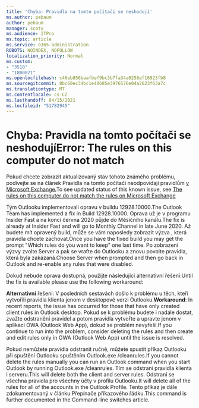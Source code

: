 ```yaml
---
title: 'Chyba: Pravidla na tomto počítači se neshodují'
ms.author: pebaum
author: pebaum
manager: scotv
ms.audience: ITPro
ms.topic: article
ms.service: o365-administration
ROBOTS: NOINDEX, NOFOLLOW
localization_priority: Normal
ms.custom:
- "3518"
- "1800021"
ms.openlocfilehash: c46eb856baafbef9bc3b7fa34a0258ef16923fb8
ms.sourcegitcommit: 8bc60ec34bc1e40685e3976576e04a2623f63a7c
ms.translationtype: MT
ms.contentlocale: cs-CZ
ms.lasthandoff: 04/15/2021
ms.locfileid: "51782945"
---
```

# <a name="error-the-rules-on-this-computer-do-not-match"></a><span data-ttu-id="3e9ec-102">Chyba: Pravidla na tomto počítači se neshodují</span><span class="sxs-lookup"><span data-stu-id="3e9ec-102">Error: The rules on this computer do not match</span></span>

<span data-ttu-id="3e9ec-103">Pokud chcete zobrazit aktualizovaný stav tohoto známého problému, podívejte se na článek Pravidla na tomto počítači neodpovídají pravidlům [v Microsoft Exchange.](https://support.office.com/article/d032e037-b224-429e-b325-633afde9b5f0)</span><span class="sxs-lookup"><span data-stu-id="3e9ec-103">To see updated status of this known issue, see [The rules on this computer do not match the rules on Microsoft Exchange](https://support.office.com/article/d032e037-b224-429e-b325-633afde9b5f0)</span></span>

<span data-ttu-id="3e9ec-104">Tým Outlooku implementovali opravu v buildu 12928.10000.</span><span class="sxs-lookup"><span data-stu-id="3e9ec-104">The Outlook Team has implemented a fix in Build 12928.10000.</span></span> <span data-ttu-id="3e9ec-105">Oprava už je v programu Insider Fast a na konci června 2020 půjde do Měsíčního kanálu.</span><span class="sxs-lookup"><span data-stu-id="3e9ec-105">The fix is already at Insider Fast and will go to Monthly Channel in late June 2020.</span></span> <span data-ttu-id="3e9ec-106">Až budete mít opravený build, může se vám naposledy zobrazit výzva , která pravidla chcete zachovat.</span><span class="sxs-lookup"><span data-stu-id="3e9ec-106">Once you have the fixed build you may get the prompt "Which rules do you want to keep" one last time.</span></span> <span data-ttu-id="3e9ec-107">Po zobrazení výzvy zvolte Server a pak se vraťte do Outlooku a znovu povolte pravidla, která byla zakázaná.</span><span class="sxs-lookup"><span data-stu-id="3e9ec-107">Choose Server when prompted and then go back in Outlook and re-enable any rules that were disabled.</span></span>

<span data-ttu-id="3e9ec-108">Dokud nebude oprava dostupná, použijte následující alternativní řešení:</span><span class="sxs-lookup"><span data-stu-id="3e9ec-108">Until the fix is available please use the following workaround:</span></span>

<span data-ttu-id="3e9ec-109">**Alternativní** řešení: V posledních sestavách došlo k problému u těch, kteří vytvořili pravidla klienta jenom v desktopové verzi Outlooku.</span><span class="sxs-lookup"><span data-stu-id="3e9ec-109">**Workaround**: In recent reports, the issue has occurred for those that have only created client rules in Outlook desktop.</span></span> <span data-ttu-id="3e9ec-110">Pokud se k problému budete i nadále dostat, zvažte odstranění pravidel a potom pravidla vytvořte a upravte jenom v aplikaci OWA (Outlook Web App), dokud se problém nevyřeší.</span><span class="sxs-lookup"><span data-stu-id="3e9ec-110">If you continue to run into the problem, consider deleting the rules and then create and edit rules only in OWA (Outlook Web App) until the issue is resolved.</span></span>

<span data-ttu-id="3e9ec-111">Pokud nemůžete pravidla odstranit ručně, můžete spustit příkaz Outlooku při spuštění Outlooku spuštěním Outlook.exe /cleanrules.</span><span class="sxs-lookup"><span data-stu-id="3e9ec-111">If you cannot delete the rules manually you can run an Outlook command when you start Outlook by running Outlook.exe /cleanrules.</span></span> <span data-ttu-id="3e9ec-112">Tím se odstraní pravidla klienta i serveru.</span><span class="sxs-lookup"><span data-stu-id="3e9ec-112">This will delete both the client and server rules.</span></span> <span data-ttu-id="3e9ec-113">Odstraní se všechna pravidla pro všechny účty v profilu Outlooku.</span><span class="sxs-lookup"><span data-stu-id="3e9ec-113">It will delete all of the rules for all of the accounts in the Outlook Profile.</span></span> <span data-ttu-id="3e9ec-114">Tento příkaz je dále zdokumentovaný v článku Přepínače příkazového řádku.</span><span class="sxs-lookup"><span data-stu-id="3e9ec-114">This command is further documented in the Command-line switches article.</span></span>

